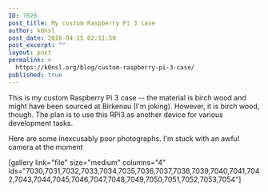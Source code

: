 ```yaml
---
ID: 7026
post_title: My custom Raspberry Pi 3 case
author: k0nsl
post_date: 2016-04-15 02:11:50
post_excerpt: ""
layout: post
permalink: >
  https://k0nsl.org/blog/custom-raspberry-pi-3-case/
published: true
---
```

This is my custom Raspberry Pi 3 case -- the material is birch wood and might have been sourced at Birkenau (I'm joking). However, it is birch wood, though. The plan is to use this RPi3 as another device for various development tasks.

Here are some inexcusably poor photographs. I'm stuck with an awful camera at the moment <img class='wpml_ico' alt='' src='https://k0nsl.org/blog/k1/plugins/wp-monalisa/icons/rant.gif' />

[gallery link="file" size="medium" columns="4" ids="7030,7031,7032,7033,7034,7035,7036,7037,7038,7039,7040,7041,7042,7043,7044,7045,7046,7047,7048,7049,7050,7051,7052,7053,7054"]